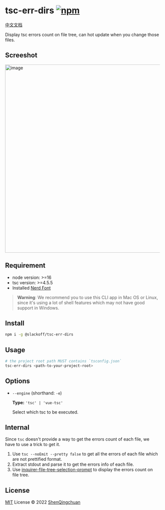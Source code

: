 # tsc-err-dirs [![npm](https://img.shields.io/npm/v/@slackoff/tsc-err-dirs.svg)](https://npmjs.com/package/@slackoff/tsc-err-dirs)

[中文文档](./README-CN.md)

Display tsc errors count on file tree, can hot update when you change those files.

## Screeshot

<img width="612" alt="image" src="https://user-images.githubusercontent.com/46062972/190348158-a42b47d5-468f-4b9e-b555-36f6dc680fc4.png">

## Requirement
 
- node version: >=16
- tsc version: >=4.5.5
- Installed [Nerd Font](https://github.com/ryanoasis/nerd-fonts)

> **Warning**: We recommend you to use this CLI app in Mac OS or Linux, 
  since it's using a lot of shell features which may not have good support in Windows.

## Install

```bash
npm i -g @slackoff/tsc-err-dirs
```

## Usage

```bash
# the project root path MUST contains `tsconfig.json`
tsc-err-dirs <path-to-your-project-root>
```

## Options

- `--engine` (shorthand: `-e`)
  
  **Type:** `'tsc' | 'vue-tsc'`
  
  Select which tsc to be executed.

## Internal

Since `tsc` doesn't provide a way to get the errors count of each file, we have to use a trick to get it.

1. Use `tsc --noEmit --pretty false` to get all the errors of each file which are not prettified format.
2. Extract stdout and parse it to get the errors info of each file.
3. Use [inquirer-file-tree-selection-prompt](https://www.npmjs.com/package/inquirer-file-tree-selection-prompt) to display the errors count on file tree.


## License

[MIT](./LICENSE) License © 2022 [ShenQingchuan](https://github.com/ShenQingchuan)
